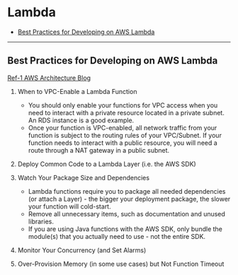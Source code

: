 # Lambda

- [Best Practices for Developing on AWS Lambda](#best-practices-for-developing-on-aws-lambda)

---
## Best Practices for Developing on AWS Lambda

[Ref-1 AWS Architecture Blog](https://aws.amazon.com/blogs/architecture/best-practices-for-developing-on-aws-lambda/)

1. When to VPC-Enable a Lambda Function
    - You should only enable your functions for VPC access when you need to interact with a private resource located in a private subnet. An RDS instance is a good example.
    - Once your function is VPC-enabled, all network traffic from your function is subject to the routing rules of your VPC/Subnet. If your function needs to interact with a public resource, you will need a route through a NAT gateway in a public subnet.

2. Deploy Common Code to a Lambda Layer (i.e. the AWS SDK)

3. Watch Your Package Size and Dependencies

    - Lambda functions require you to package all needed dependencies (or attach a Layer) - the bigger your deployment package, the slower your function will cold-start. 
    - Remove all unnecessary items, such as documentation and unused libraries. 
    - If you are using Java functions with the AWS SDK, only bundle the module(s) that you actually need to use - not the entire SDK.
    
4. Monitor Your Concurrency (and Set Alarms)

5. Over-Provision Memory (in some use cases) but Not Function Timeout